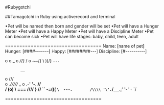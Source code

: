 #Rubygotchi

##Tamagotchi in Ruby using activerecord and terminal

•Pet will be named then born and gender will be set
•Pet will have a Hunger Meter
•Pet will have a Happy Meter
•Pet will have a Discipline Meter
•Pet can become sick
•Pet will have life stages: baby, child, teen, adult

==================================
          Name: [name of pet]
        Hunger: [####-------]
         Happy: [########---]
    Discipline: [#----------]

o
  o  _
 o _//}_
  / o ~~\/}
  \   ))/\}
   `---`

           __
   o      ///\
 o     _./////_      _
  o .-'      __'-.  //\
   / (o)  \\ ===  \////
  }       //  `` -=(((
  `\  ---.        /\\\\
    '\'.`/_____.;'  '-'
      `-`     `\/

==================================
